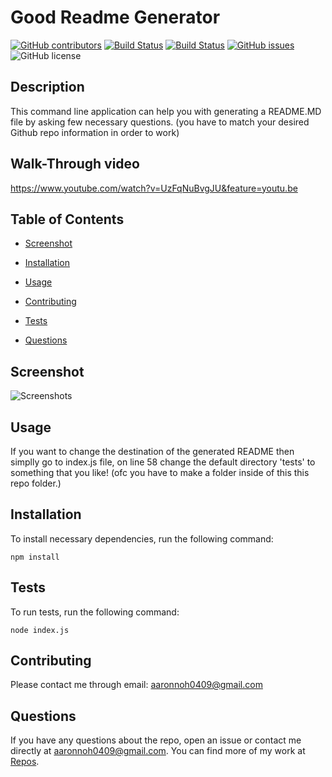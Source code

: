 # Good Readme Generator
  [![GitHub contributors](https://img.shields.io/github/contributors/dnsghd49/idkwisn.svg)](https://GitHub.com/dnsghd49/idkwisn/graphs/contributors/)
  [![Build Status](https://img.shields.io/github/forks/dnsghd49/idkwisn.svg)](https://github.com/dnsghd49/idkwisn/network/)
  [![Build Status](https://img.shields.io/github/stars/dnsghd49/idkwisn.svg)](https://github.com/dnsghd49/idkwisn/)
  [![GitHub issues](https://img.shields.io/github/issues/dnsghd49/idkwisn.svg)](https://GitHub.com/dnsghd49/idkwisn/issues/)
  ![GitHub license](https://img.shields.io/badge/license-MIT-blue.svg)


## Description

This command line application can help you with generating a README.MD file by asking few necessary questions. (you have to match your desired Github repo information in order to work) 

## Walk-Through video

https://www.youtube.com/watch?v=UzFqNuBvgJU&feature=youtu.be

## Table of Contents 

* [Screenshot](#screenshot)

* [Installation](#installation)

* [Usage](#usage)

* [Contributing](#contributing)

* [Tests](#tests)

* [Questions](#questions)

## Screenshot

![Screenshots](https://github.com/dnsghd49/idkwisn/blob/main/assets/myFile.gif "Test run")

## Usage

If you want to change the destination of the generated README then simplly go to index.js file, on line 58 change the default directory 'tests' to something that you like! (ofc you have to make a folder inside of this this repo folder.)

## Installation

To install necessary dependencies, run the following command:

```
npm install
```
## Tests

To run tests, run the following command:

```
node index.js
```

## Contributing

Please contact me through email: aaronnoh0409@gmail.com

## Questions

If you have any questions about the repo, open an issue or contact me directly at aaronnoh0409@gmail.com. You can find more of my work at [Repos](https://github.com/dnsghd49/).
